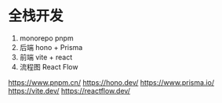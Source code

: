 # 全栈开发

1. monorepo pnpm
2. 后端 hono + Prisma
3. 前端 vite + react
4. 流程图 React Flow

https://www.pnpm.cn/
https://hono.dev/
https://www.prisma.io/
https://vite.dev/
https://reactflow.dev/